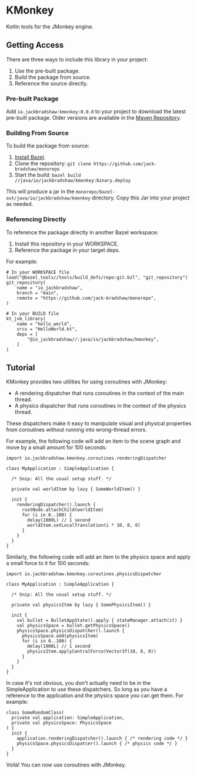 # KMonkey

Kotlin tools for the JMonkey engine.

## Getting Access

There are three ways to include this library in your project:

1. Use the pre-built package.
2. Build the package from source.
3. Reference the source directly.

### Pre-built Package

Add `io.jackbradshaw:kmonkey:0.0.0` to your project to download the latest pre-built package. Older versions are
available in the [Maven Repository](https://search.maven.org/artifact/io.jackbradshaw/kmonkey).

### Building From Source

To build the package from source:

1. [Install Bazel](https://docs.bazel.build/versions/main/install.html).
2. Clone the repository: `git clone https://github.com/jack-bradshaw/monorepo`
3. Start the build: `bazel build //java/io/jackbradshaw/kmonkey:binary.deploy`

This will produce a jar in the `monorepo/bazel-out/java/io/jackbradshaw/kmonkey` directory. Copy this Jar into your
project as needed.

### Referencing Directly

To reference the package directly in another Bazel workspace:

1. Install this repository in your WORKSPACE.
2. Reference the package in your target deps.

For example:

```
# In your WORKSPACE file
load("@bazel_tools//tools/build_defs/repo:git.bzl", "git_repository")
git_repository(
    name = "io_jackbradshaw",
    branch = "main",
    remote = "https://github.com/jack-bradshaw/monorepo",
)

# In your BUILD file
kt_jvm_library(
    name = "hello_world",
    srcs = "HelloWorld.kt",
    deps = [
        "@io_jackbradshaw//:java/io/jackbradshaw/kmonkey",
    ]
)
```

## Tutorial

KMonkey provides two utilities for using coroutines with JMonkey:

- A rendering dispatcher that runs coroutines in the context of the main thread.
- A physics dispatcher that runs coroutines in the context of the physics thread.

These dispatchers make it easy to manipulate visual and physical properties from coroutines without running into
wrong-thread errors.

For example, the following code will add an item to the scene graph and move by a small amount for 100 seconds:

```
import io.jackbradshaw.kmonkey.coroutines.renderingDispatcher

class MyApplication : SimpleApplication {
  
  /* Snip: All the usual setup stuff. */
  
  private val worldItem by lazy { SomeWorldItem() }
  
  init {
    renderingDispatcher().launch {
      rootNode.attachChild(worldItem)
      for (i in 0..100) {
        delay(1000L) // 1 second
        worldItem.setLocalTranslation(i * 10, 0, 0)
      }
    }
  }
}
```

Similarly, the following code will add an item to the physics space and apply a small force to it for 100 seconds:

```
import io.jackbradshaw.kmonkey.coroutines.physicsDispatcher

class MyApplication : SimpleApplication {
  
  /* Snip: All the usual setup stuff. */
  
  private val physicsItem by lazy { SomePhysicsItem() }
  
  init {
    val bullet = BulletAppState().apply { stateManager.attach(it) }
    val physicsSpace = bullet.getPhysicsSpace()
    physicsSpace.physicsDispatcher().launch { 
      physicsSpace.add(physicsItem)
      for (i in 0..100) {
        delay(1000L) // 1 second
        physicsItem.applyCentralForce(Vector3f(10, 0, 0))
      }
    }
  }
}
```

In case it's not obvious, you don't actually need to be in the SimpleApplication to use these dispatchers. So long as
you have a reference to the application and the physics space you can get them. For example:

```
class SomeRandomClass(
  private val application: SimpleApplication,
  private val physicsSpace: PhysicsSpace
) {
  init {
    application.renderingDispatcher().launch { /* rendering code */ }
    physicsSpace.physicsDispatcer().launch { /* physics code */ }
  }
}

```

Voilà! You can now use coroutines with JMonkey.